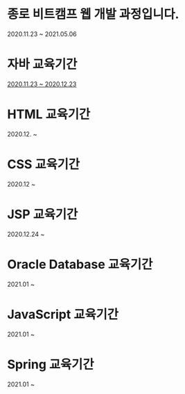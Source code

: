 # 종로 비트캠프 웹 개발 과정입니다.

2020.11.23 ~ 2021.05.06

# 자바 교육기간

<a href = "https://github.com/roqhdehd502/WebDev/tree/main/JavaWebDev">2020.11.23 ~ 2020.12.23</a>

# HTML 교육기간

2020.12. ~

# CSS 교육기간

2020.12 ~

# JSP 교육기간

2020.12.24 ~

# Oracle Database 교육기간

2021.01 ~

# JavaScript 교육기간

2021.01 ~

# Spring 교육기간

2021.01 ~
